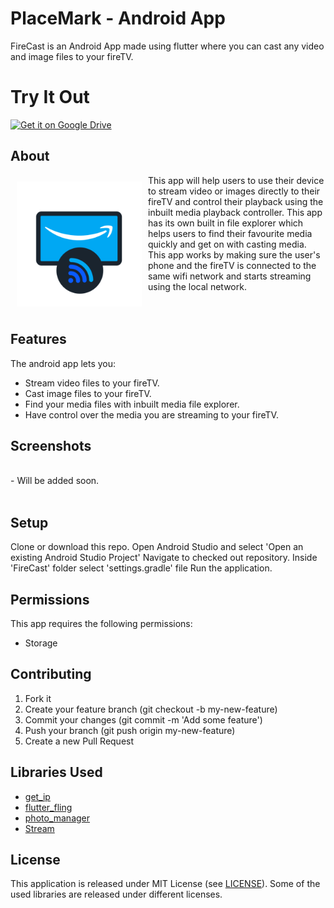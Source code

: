 
# PlaceMark - Android App

FireCast is an Android App made using flutter where you can cast any video and image files to your fireTV.

# Try It Out
<a href="https://drive.google.com/file/d/1qdiNGY-xmj8mB9RXRxRyMm5AoBVzPlV4/view?usp=sharing" target="_blank">
    <img alt="Get it on Google Drive" height="50" src="https://atdebjoy.com/portfolio/img/download-logo.png" /></a><br>


## About
<img src="/readme_assets/logo.png" width="200" hspace="10" vspace="10" align="left">  This app will help users to use their device to stream video or images directly to their fireTV and control their playback using the inbuilt media playback controller. This app has its own built in file explorer which helps users to find their favourite media quickly and get on with casting media. This app works by making sure the user's phone and the fireTV is connected to the same wifi network and starts streaming using the local network.
<br><br><br>

## Features

The android app lets you:
- Stream video files to your fireTV.
- Cast image files to your fireTV.
- Find your media files with inbuilt media file explorer.
- Have control over the media you are streaming to your fireTV.


## Screenshots
<br>
- Will be added soon.
<!--[<img src="/readme/screen.png"
width="100%" >](/readme/screen.png)-->
<br>
<br>

## Setup

Clone or download this repo.
Open Android Studio and select 'Open an existing Android Studio Project'
Navigate to checked out repository.
Inside 'FireCast' folder select 'settings.gradle' file
Run the application.

## Permissions

This app requires the following permissions:
- Storage

## Contributing

1. Fork it
2. Create your feature branch (git checkout -b my-new-feature)
3. Commit your changes (git commit -m 'Add some feature')
4. Push your branch (git push origin my-new-feature)
5. Create a new Pull Request

## Libraries Used

- <a href="https://pub.dev/packages/get_ip" target="_blank">get_ip</a>
- <a href="https://pub.dev/packages/flutter_fling" target="_blank">flutter_fling</a>
- <a href="https://pub.dev/packages/photo_manager" target="_blank">photo_manager</a>
- <a href="https://pub.dev/packages/stream" target="_blank">Stream </a>

## License
This application is released under MIT License (see [LICENSE](LICENSE)).
Some of the used libraries are released under different licenses.
